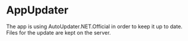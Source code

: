 # AppUpdater
The app is using AutoUpdater.NET.Official in order to keep it up to date. Files for the update are kept on the server.
